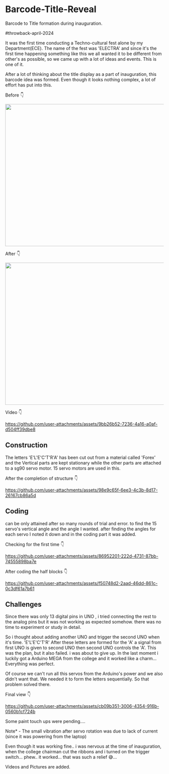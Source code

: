 # Barcode-Title-Reveal
Barcode to Title formation during inauguration.

#throwback-april-2024

It was the first time conducting a Techno-cultural fest alone by my Department(ECE). The name of the fest was 'ELECTRA' and since it's the first time happening something like this we all wanted it to be different from other's as possible, so we came up with a lot of ideas and events. This is one of it.

After a lot of thinking about the title display as a part of inauguration, this barcode idea was formed. Even though it looks nothing complex, a lot of effort has put into this.

Before 👇

<image src = "https://github.com/Anandhu-Sudha/Barcode-Title-Reveal/blob/b8478a8c827190e270fd19fada85c7808052bf87/pictures/before.png" width="700" height="450"/>

After 👇

<image src = "https://github.com/Anandhu-Sudha/Barcode-Title-Reveal/blob/b8478a8c827190e270fd19fada85c7808052bf87/pictures/after.png" width="700" height="450"/>

Video 👇

https://github.com/user-attachments/assets/9bb26b52-7236-4a16-a0af-d504ff39dbe8

<b>Construction</b>
-------------------

The letters 'E'L'E'C'T'R'A' has been cut out from a material called 'Forex' and the Vertical parts are kept stationary while the other parts are attached to a sg90 servo motor. 15 servo motors are used in this. 


After the completion of structure 👇

https://github.com/user-attachments/assets/98e9c65f-6ee3-4c3b-8d17-26167cb86a5d

<b>Coding</b>
-------------

can be only attained after so many rounds of trial and error. to find the 15 servo's vertical angle and the angle I wanted. after finding the angles for each servo I noted it down and in the coding part it was added.

Checking for the first time 👇

https://github.com/user-attachments/assets/86952201-222d-4731-87bb-74555898ba7e

After coding the half blocks 👇

https://github.com/user-attachments/assets/f50748d2-2aad-46dd-861c-0c3df61a7b61



<b>Challenges</b>
-----------------

Since there was only 13 digital pins in UNO , i tried connecting the rest to the analog pins but it was not working as expected somehow. there was no time to experiment or study in detail. 

So i thought about adding another UNO and trigger the second UNO when it's time. 
'E'L'E'C'T'R' After these letters are formed for the 'A' a signal from first UNO is given to second UNO then second UNO controls the 'A'. This was the plan, but it also failed. i was about to give up. In the last moment i luckily got a Arduino MEGA from the college and it worked like a charm... Everything was perfect.

Of course we can't run all this servos from the Arduino's power and we also didn't want that. We needed it to form the letters sequentially. So that problem solved there.

Final view 👇

https://github.com/user-attachments/assets/cb09b351-3006-4354-916b-0560b1cf724b

Some paint touch ups were pending....

Note* - The small vibration after servo rotation was due to lack of current (since it was powering from the laptop)

Even though it was working fine.. i was nervous at the time of inauguration, when the college chairman cut the ribbons and i turned on the trigger switch... phew.. it worked... that was such a relief 😅... 

Videos and Pictures are added.
